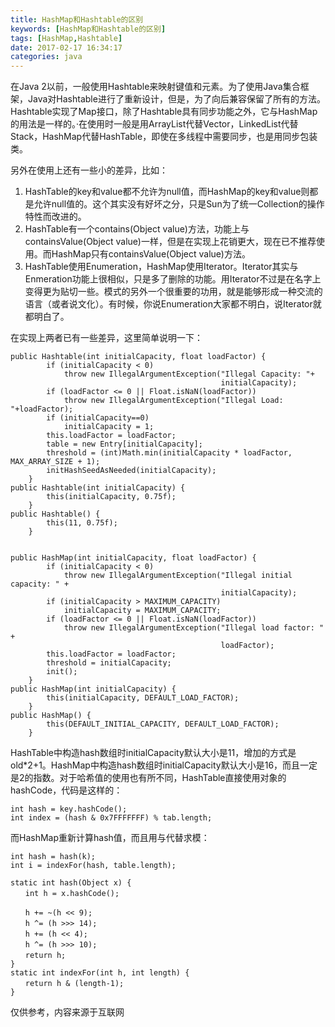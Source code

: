 ```yaml
---
title: HashMap和Hashtable的区别
keywords: [HashMap和Hashtable的区别]
tags: [HashMap,Hashtable]
date: 2017-02-17 16:34:17
categories: java
---
```

在Java 2以前，一般使用Hashtable来映射键值和元素。为了使用Java集合框架，Java对Hashtable进行了重新设计，但是，为了向后兼容保留了所有的方法。Hashtable实现了Map接口，除了Hashtable具有同步功能之外，它与HashMap的用法是一样的。·在使用时一般是用ArrayList代替Vector，LinkedList代替Stack，HashMap代替HashTable，即使在多线程中需要同步，也是用同步包装类。

另外在使用上还有一些小的差异，比如：
1. HashTable的key和value都不允许为null值，而HashMap的key和value则都是允许null值的。这个其实没有好坏之分，只是Sun为了统一Collection的操作特性而改进的。
2. HashTable有一个contains(Object value)方法，功能上与containsValue(Object value)一样，但是在实现上花销更大，现在已不推荐使用。而HashMap只有containsValue(Object value)方法。
3. HashTable使用Enumeration，HashMap使用Iterator。Iterator其实与Enmeration功能上很相似，只是多了删除的功能。用Iterator不过是在名字上变得更为贴切一些。模式的另外一个很重要的功用，就是能够形成一种交流的语言（或者说文化）。有时候，你说Enumeration大家都不明白，说Iterator就都明白了。


在实现上两者已有一些差异，这里简单说明一下：
```
public Hashtable(int initialCapacity, float loadFactor) {
        if (initialCapacity < 0)
            throw new IllegalArgumentException("Illegal Capacity: "+
                                               initialCapacity);
        if (loadFactor <= 0 || Float.isNaN(loadFactor))
            throw new IllegalArgumentException("Illegal Load: "+loadFactor);
        if (initialCapacity==0)
            initialCapacity = 1;
        this.loadFactor = loadFactor;
        table = new Entry[initialCapacity];
        threshold = (int)Math.min(initialCapacity * loadFactor, MAX_ARRAY_SIZE + 1);
        initHashSeedAsNeeded(initialCapacity);
    }
public Hashtable(int initialCapacity) {
        this(initialCapacity, 0.75f);
    }
public Hashtable() {
        this(11, 0.75f);
    }


public HashMap(int initialCapacity, float loadFactor) {
        if (initialCapacity < 0)
            throw new IllegalArgumentException("Illegal initial capacity: " +
                                               initialCapacity);
        if (initialCapacity > MAXIMUM_CAPACITY)
            initialCapacity = MAXIMUM_CAPACITY;
        if (loadFactor <= 0 || Float.isNaN(loadFactor))
            throw new IllegalArgumentException("Illegal load factor: " +
                                               loadFactor);
        this.loadFactor = loadFactor;
        threshold = initialCapacity;
        init();
    }
public HashMap(int initialCapacity) {
        this(initialCapacity, DEFAULT_LOAD_FACTOR);
    }
public HashMap() {
        this(DEFAULT_INITIAL_CAPACITY, DEFAULT_LOAD_FACTOR);
    }
```
HashTable中构造hash数组时initialCapacity默认大小是11，增加的方式是 old*2+1。HashMap中构造hash数组时initialCapacity默认大小是16，而且一定是2的指数。对于哈希值的使用也有所不同，HashTable直接使用对象的hashCode，代码是这样的：
```
int hash = key.hashCode();
int index = (hash & 0x7FFFFFFF) % tab.length;
```
而HashMap重新计算hash值，而且用与代替求模：
```
int hash = hash(k);
int i = indexFor(hash, table.length);
 
static int hash(Object x) {
　　int h = x.hashCode();
 
　　h += ~(h << 9);
　　h ^= (h >>> 14);
　　h += (h << 4);
　　h ^= (h >>> 10);
　　return h;
}
static int indexFor(int h, int length) {
　　return h & (length-1);
}
```

仅供参考，内容来源于互联网